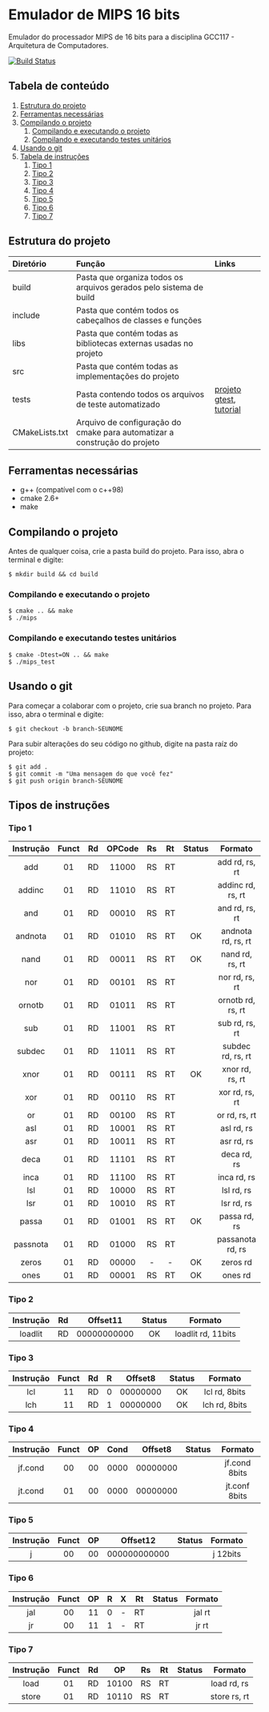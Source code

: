 # Emulador de MIPS 16 bits
Emulador do processador MIPS de 16 bits para a disciplina GCC117 - Arquitetura de Computadores.

[![Build Status](https://travis-ci.org/mathnogueira/mips.svg?branch=master)](https://travis-ci.org/mathnogueira/mips)

## Tabela de conteúdo
1. [Estrutura do projeto](#estrutura-do-projeto)
2. [Ferramentas necessárias](#ferramentas-necessárias)
3. [Compilando o projeto](#compilando-o-projeto)
	1. [Compilando e executando o projeto](#compilando-e-executando-o-projeto)
	2. [Compilando e executando testes unitários](#compilando-e-executando-testes-unitários)
4. [Usando o git](#usando-o-git)
5. [Tabela de instruções](#tipos-de-instruções)
	1. [Tipo 1](#tipo-1)
	2. [Tipo 2](#tipo-2)
	3. [Tipo 3](#tipo-3)
	4. [Tipo 4](#tipo-4)
	5. [Tipo 5](#tipo-5)
	6. [Tipo 6](#tipo-6)
	7. [Tipo 7](#tipo-7)

## Estrutura do projeto

| Diretório		| Função																| Links		|
| :-----------  |:--------------------------------------------------------------------- | :-------- |
| build			| Pasta que organiza todos os arquivos gerados pelo sistema de build    |           |
| include 		| Pasta que contém todos os cabeçalhos de classes e funções				|			|
| libs			| Pasta que contém todas as bibliotecas externas usadas no projeto		|			|
| src			| Pasta que contém todas as implementações do projeto					|			|
| tests			| Pasta contendo todos os arquivos de teste automatizado				| [projeto gtest](https://github.com/google/googletest),  [tutorial](http://www.ibm.com/developerworks/aix/library/au-googletestingframework.html) |
| CMakeLists.txt| Arquivo de configuração do cmake para automatizar a construção do projeto|        |

## Ferramentas necessárias
* g++ (compatível com o c++98)
* cmake 2.6+
* make

## Compilando o projeto

Antes de qualquer coisa, crie a pasta build do projeto. Para isso, abra o terminal
e digite:
```shell
$ mkdir build && cd build
```

### Compilando e executando o projeto
```shell
$ cmake .. && make
$ ./mips
```

### Compilando e executando testes unitários
```shell
$ cmake -Dtest=ON .. && make
$ ./mips_test
```

## Usando o git

Para começar a colaborar com o projeto, crie sua branch no projeto. Para isso, abra o terminal
e digite:

```shell
$ git checkout -b branch-SEUNOME
```

Para subir alterações do seu código no github, digite na pasta raíz do projeto:

```shell
$ git add .
$ git commit -m "Uma mensagem do que você fez"
$ git push origin branch-SEUNOME
```

## Tipos de instruções

### Tipo 1
| Instrução | Funct | Rd | OPCode | Rs | Rt | Status | Formato           |
|:---------:|:-----:|:--:|:------:|:--:|:--:|:------:|:-----------------:|
| add       | 01    | RD | 11000  | RS | RT |        | add rd, rs, rt    |
| addinc    | 01    | RD | 11010  | RS | RT |        | addinc rd, rs, rt |
| and       | 01    | RD | 00010  | RS | RT |        | and rd, rs, rt    |
| andnota   | 01    | RD | 01010  | RS | RT |   OK   | andnota rd, rs, rt|
| nand      | 01    | RD | 00011  | RS | RT |   OK   | nand rd, rs, rt   |
| nor       | 01    | RD | 00101  | RS | RT |        | nor rd, rs, rt    |
| ornotb    | 01    | RD | 01011  | RS | RT |        | ornotb rd, rs, rt |
| sub       | 01    | RD | 11001  | RS | RT |        | sub rd, rs, rt    |
| subdec    | 01    | RD | 11011  | RS | RT |        | subdec rd, rs, rt |
| xnor      | 01    | RD | 00111  | RS | RT |   OK   | xnor rd, rs, rt   |
| xor       | 01    | RD | 00110  | RS | RT |        | xor rd, rs, rt    |
| or        | 01    | RD | 00100  | RS | RT |        | or rd, rs, rt     |
| asl       | 01    | RD | 10001  | RS | RT |        | asl rd, rs        |
| asr       | 01    | RD | 10011  | RS | RT |        | asr rd, rs        |
| deca      | 01    | RD | 11101  | RS | RT |        | deca rd, rs       |
| inca      | 01    | RD | 11100  | RS | RT |        | inca rd, rs       |
| lsl       | 01    | RD | 10000  | RS | RT |        | lsl rd, rs        |
| lsr       | 01    | RD | 10010  | RS | RT |        | lsr rd, rs        |
| passa     | 01    | RD | 01001  | RS | RT |   OK   | passa rd, rs      |
| passnota  | 01    | RD | 01000  | RS | RT |        | passanota rd, rs  |
| zeros     | 01    | RD | 00000  | -  | -  |   OK   | zeros rd          |
| ones      | 01    | RD | 00001  | RS | RT |   OK   | ones rd           |

### Tipo 2
| Instrução | Rd | Offset11     | Status | Formato             |
|:---------:|:--:|:------------:|:------:|:-------------------:|
| loadlit   | RD | 00000000000  |   OK   | loadlit rd, 11bits  |

### Tipo 3
| Instrução | Funct | Rd | R   | Offset8  | Status | Formato        |
|:---------:|:-----:|:--:|:---:|:--------:|:------:|:--------------:|
| lcl       | 11    | RD | 0   | 00000000 |   OK   | lcl rd, 8bits  |
| lch       | 11    | RD | 1   | 00000000 |   OK   | lch rd, 8bits  |

### Tipo 4
| Instrução | Funct | OP | Cond   | Offset8  | Status | Formato       |
|:---------:|:-----:|:--:|:------:|:--------:|:------:|:-------------:|
| jf.cond   | 00    | 00 | 0000   | 00000000 |        | jf.cond 8bits |
| jt.cond   | 01    | 00 | 0000   | 00000000 |        | jt.conf 8bits |

### Tipo 5
| Instrução | Funct | OP | Offset12      | Status | Formato      |
|:---------:|:-----:|:--:|:-------------:|:------:|:------------:|
| j         | 00    | 00 | 000000000000  |        | j 12bits     |

### Tipo 6
| Instrução | Funct | OP | R | X | Rt | Status | Formato        |
|:---------:|:-----:|:--:|:-:|:-:|:--:|:------:|:--------------:|
| jal       | 00    | 11 | 0 | - | RT |        | jal rt         |
| jr        | 00    | 11 | 1 | - | RT |        | jr rt          |

### Tipo 7
| Instrução | Funct | Rd | OP    | Rs | Rt | Status | Formato       |
|:---------:|:-----:|:--:|:-----:|:--:|:--:|:------:|:-------------:|
| load      | 01    | RD | 10100 | RS | RT |        | load rd, rs   |
| store     | 01    | RD | 10110 | RS | RT |        | store rs, rt  |
